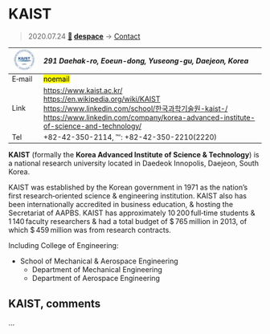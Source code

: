 # KAIST
> 2020.07.24 **[🚀](../index/index.md) [despace](index.md)** → [Contact](contact.md)

|[![](f/contact/k/kaist_logo1_thumb.jpg)](f/contact/k/kaist_logo1.png)|*291 Daehak-ro, Eoeun-dong, Yuseong-gu, Daejeon, Korea*|
|:--|:--|
|E‑mail|<mark>noemail</mark>|
|Link|<https://www.kaist.ac.kr/><br> <https://en.wikipedia.org/wiki/KAIST><br> <https://www.linkedin.com/school/한국과학기술원-kaist-/><br> <https://www.linkedin.com/company/korea-advanced-institute-of-science-and-technology/>|
|Tel|+82-42-350-2114, ℻: +82-42-350-2210(2220)|

**KAIST** (formally the **Korea Advanced Institute of Science & Technology**) is a national research university located in Daedeok Innopolis, Daejeon, South Korea.

KAIST was established by the Korean government in 1971 as the nation’s first research‑oriented science & engineering institution. KAIST also has been internationally accredited in business education, & hosting the Secretariat of AAPBS. KAIST has approximately 10 200 full‑time students & 1 140 faculty researchers & had a total budget of $ 765 million in 2013, of which $ 459 million was from research contracts.

Including College of Engineering:

   - School of Mechanical & Aerospace Engineering
      - Department of Mechanical Engineering
      - Department of Aerospace Engineering

<p style="page-break-after:always"> </p>

## KAIST, comments

…

